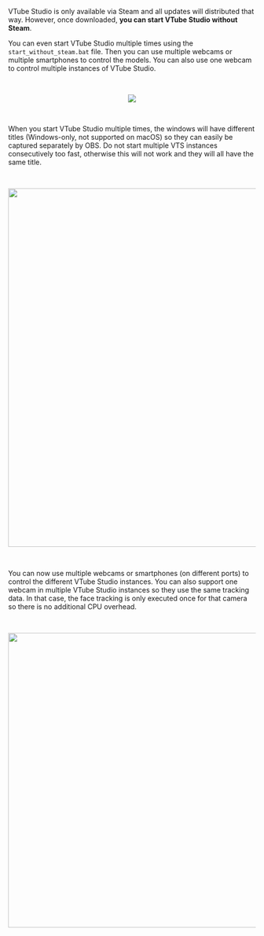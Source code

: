 VTube Studio is only available via Steam and all updates will distributed that way. However, once downloaded, **you can start VTube Studio without Steam**.

You can even start VTube Studio multiple times using the `start_without_steam.bat` file. Then you can use multiple webcams or multiple smartphones to control the models. You can also use one webcam to control multiple instances of VTube Studio.

<br/>
<p align="center">
  <img src="https://raw.githubusercontent.com/wiki/DenchiSoft/VTubeStudio/img/start_without_steam.png"/>
</p>
<br/>

When you start VTube Studio multiple times, the windows will have different titles (Windows-only, not supported on macOS) so they can easily be captured separately by OBS. Do not start multiple VTS instances consecutively too fast, otherwise this will not work and they will all have the same title.

<br/>
<p align="center">
  <img src="https://raw.githubusercontent.com/wiki/DenchiSoft/VTubeStudio/img/vts_multi_window_title.png" width="730px"/>
</p>
<br/>

You can now use multiple webcams or smartphones (on different ports) to control the different VTube Studio instances. You can also support one webcam in multiple VTube Studio instances so they use the same tracking data. In that case, the face tracking is only executed once for that camera so there is no additional CPU overhead.

<br/>
<p align="center">
  <img src="https://raw.githubusercontent.com/wiki/DenchiSoft/VTubeStudio/img/multi_vts.gif" width="600px"/>
</p>
<br/>

